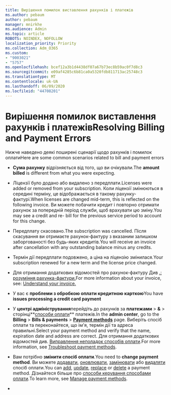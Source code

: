 ```yaml
---
title: Вирішення помилок виставлення рахунків і платежів
ms.author: pebaum
author: pebaum
manager: mnirkhe
ms.audience: Admin
ms.topic: article
ROBOTS: NOINDEX, NOFOLLOW
localization_priority: Priority
ms.collection: Adm_O365
ms.custom:
- "9003021"
- "5757"
ms.openlocfilehash: bcef12a3b1d4438df07a67b73ec8b59ac0f7d8c3
ms.sourcegitcommit: e09af4285c6b81ca0a5320fdb811713ac25748c3
ms.translationtype: MT
ms.contentlocale: uk-UA
ms.lasthandoff: 06/09/2020
ms.locfileid: "44708201"
---
```

# <a name="resolving-billing-and-payment-errors"></a><span data-ttu-id="926f6-102">Вирішення помилок виставлення рахунків і платежів</span><span class="sxs-lookup"><span data-stu-id="926f6-102">Resolving Billing and Payment Errors</span></span>

<span data-ttu-id="926f6-103">Нижче наведено деякі поширені сценарії щодо рахунків і помилок оплати</span><span class="sxs-lookup"><span data-stu-id="926f6-103">Here are some common scenarios related to bill and payment errors</span></span>

- <span data-ttu-id="926f6-104">**Сума рахунку** відрізняється від того, що ви очікували.</span><span class="sxs-lookup"><span data-stu-id="926f6-104">The  **amount billed** is different from what you were expecting.</span></span>
- <span data-ttu-id="926f6-105">Ліцензії було додано або видалено з передплати.</span><span class="sxs-lookup"><span data-stu-id="926f6-105">Licenses were added or removed from your subscription.</span></span> <span data-ttu-id="926f6-106">Коли ліцензії змінюються в середині терміну, це відображається в такому рахунку-фактурі.</span><span class="sxs-lookup"><span data-stu-id="926f6-106">When licenses are changed mid-term, this is reflected on the following invoice.</span></span> <span data-ttu-id="926f6-107">Ви можете побачити кредит і повторно отримати рахунок за попередній період служби, щоб врахувати цю зміну.</span><span class="sxs-lookup"><span data-stu-id="926f6-107">You may see a credit and re- bill for the previous service period to account for this change.</span></span>
- <span data-ttu-id="926f6-108">Передплату скасовано.</span><span class="sxs-lookup"><span data-stu-id="926f6-108">The subscription was cancelled.</span></span> <span data-ttu-id="926f6-109">Після скасування ви отримаєте рахунок-фактуру з вказаним залишком заборгованості без будь-яких кредитів.</span><span class="sxs-lookup"><span data-stu-id="926f6-109">You will receive an invoice after cancellation with any outstanding balance minus any credits.</span></span>
- <span data-ttu-id="926f6-110">Термін дії передплати подовжено, а ціна на ліцензію змінилася.</span><span class="sxs-lookup"><span data-stu-id="926f6-110">Your subscription renewed for a new term and the license price changed.</span></span>
- <span data-ttu-id="926f6-111">Для отримання додаткових відомостей про рахунок-фактуру Див [.: розуміння рахунка-фактури.](https://docs.microsoft.com/microsoft-365/commerce/billing-and-payments/understand-your-invoice2)</span><span class="sxs-lookup"><span data-stu-id="926f6-111">For more information about your invoice, see:  [Understand your invoice.](https://docs.microsoft.com/microsoft-365/commerce/billing-and-payments/understand-your-invoice2)</span></span>
- <span data-ttu-id="926f6-112">У вас є **проблеми з обробкою оплати кредитною карткою**</span><span class="sxs-lookup"><span data-stu-id="926f6-112">You have  **issues processing a credit card payment**</span></span>
- <span data-ttu-id="926f6-113">У **центрі адміністрування**перейдіть до рахунків за **платежами**   >   **&**   >   сторінці**[способи оплати](https://go.microsoft.com/fwlink/p/?linkid=2018806)** платежів.</span><span class="sxs-lookup"><span data-stu-id="926f6-113">In the  **admin center**, go to the  **Billing**  >  **Bills & payments**  >  **[Payment methods](https://go.microsoft.com/fwlink/p/?linkid=2018806)** page.</span></span> <span data-ttu-id="926f6-114">Виберіть спосіб оплати та переконайтеся, що ім'я, термін дії та адреса правильні.</span><span class="sxs-lookup"><span data-stu-id="926f6-114">Select your payment method and verify that the name, expiration date and address are correct.</span></span> <span data-ttu-id="926f6-115">Для отримання додаткових відомостей див. [Виправлення неполадок способів оплати](https://docs.microsoft.com/microsoft-365/commerce/billing-and-payments/manage-payment-methods#troubleshoot-payment-methods).</span><span class="sxs-lookup"><span data-stu-id="926f6-115">For more information, see  [Troubleshoot payment methods](https://docs.microsoft.com/microsoft-365/commerce/billing-and-payments/manage-payment-methods#troubleshoot-payment-methods).</span></span>

- <span data-ttu-id="926f6-116">Вам потрібно **змінити спосіб оплати**.</span><span class="sxs-lookup"><span data-stu-id="926f6-116">You need to  **change payment method**.</span></span> <span data-ttu-id="926f6-117">Ви можете [додавати](https://docs.microsoft.com/microsoft-365/commerce/billing-and-payments/manage-payment-methods?view=o365-worldwide#add-a-payment-method), [оновлювати](https://docs.microsoft.com/microsoft-365/commerce/billing-and-payments/manage-payment-methods?view=o365-worldwide#update-payment-method-details), [замінювати](https://docs.microsoft.com/microsoft-365/commerce/billing-and-payments/manage-payment-methods?view=o365-worldwide#replace-a-payment-method) або [видаляти](https://docs.microsoft.com/microsoft-365/commerce/billing-and-payments/manage-payment-methods?view=o365-worldwide#delete-a-payment-method) спосіб оплати.</span><span class="sxs-lookup"><span data-stu-id="926f6-117">You can [add](https://docs.microsoft.com/microsoft-365/commerce/billing-and-payments/manage-payment-methods?view=o365-worldwide#add-a-payment-method),  [update](https://docs.microsoft.com/microsoft-365/commerce/billing-and-payments/manage-payment-methods?view=o365-worldwide#update-payment-method-details),  [replace](https://docs.microsoft.com/microsoft-365/commerce/billing-and-payments/manage-payment-methods?view=o365-worldwide#replace-a-payment-method)  or  [delete](https://docs.microsoft.com/microsoft-365/commerce/billing-and-payments/manage-payment-methods?view=o365-worldwide#delete-a-payment-method)  a payment method.</span></span> <span data-ttu-id="926f6-118">Дізнайтеся більше про [способи керування способами оплати](https://docs.microsoft.com/microsoft-365/commerce/billing-and-payments/manage-payment-methods?view=o365-worldwide).</span><span class="sxs-lookup"><span data-stu-id="926f6-118">To learn more, see  [Manage payment methods](https://docs.microsoft.com/microsoft-365/commerce/billing-and-payments/manage-payment-methods?view=o365-worldwide).</span></span>
- 